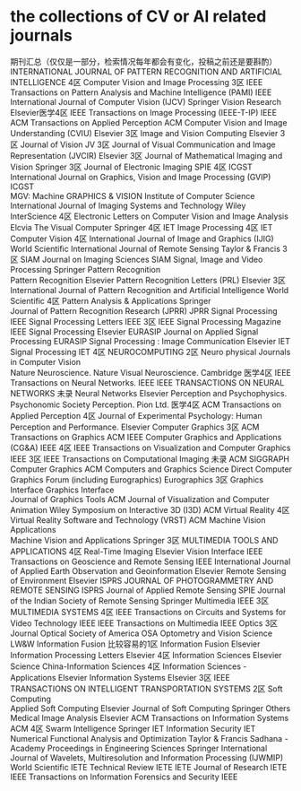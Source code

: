 # the collections of CV or AI related journals

期刊汇总（仅仅是一部分，检索情况每年都会有变化，投稿之前还是要斟酌）
INTERNATIONAL JOURNAL OF PATTERN RECOGNITION AND ARTIFICIAL INTELLIGENCE 4区
Computer Vision and Image Processing 3区
IEEE Transactions on Pattern Analysis and Machine Intelligence (PAMI) IEEE 
International Journal of Computer Vision (IJCV)  Springer 
Vision Research Elsevier医学4区
IEEE Transactions on Image Processing (IEEE-T-IP) IEEE 
ACM Transactions on Applied Perception  ACM 
Computer Vision and Image Understanding (CVIU) Elsevier 3区
Image and Vision Computing Elsevier 3区
Journal of Vision JV 3区
Journal of Visual Communication and Image Representation (JVCIR) Elsevier 3区
Journal of Mathematical Imaging and Vision  Springer 3区
Journal of Electronic Imaging  SPIE 4区
ICGST International Journal on Graphics, Vision and Image Processing (GVIP) ICGST  
MGV: Machine GRAPHICS & VISION Institute of Computer Science 
International Journal of Imaging Systems and Technology Wiley InterScience 4区
Electronic Letters on Computer Vision and Image Analysis  Elcvia 
The Visual Computer Springer 4区
IET Image Processing 4区
IET Computer Vision 4区
International Journal of Image and Graphics (IJIG) World Scientific 
International Journal of Remote Sensing  Taylor & Francis 3区
SIAM Journal on Imaging Sciences  SIAM 
Signal, Image and Video Processing  Springer 
Pattern Recognition    
Pattern Recognition Elsevier 
Pattern Recognition Letters (PRL) Elsevier 3区
International Journal of Pattern Recognition and Artificial Intelligence  World Scientific  4区
Pattern Analysis & Applications  Springer  
Journal of Pattern Recognition Research (JPRR) JPRR 
Signal Processing    
IEEE Signal Processing Letters IEEE 3区
IEEE Signal Processing Magazine IEEE 
Signal Processing  Elsevier 
EURASIP Journal on Applied Signal Processing EURASIP 
Signal Processing : Image Communication Elsevier 
IET Signal Processing IET 4区
NEUROCOMPUTING 2区
Neuro physical Journals in Computer Vision    
Nature Neuroscience. Nature 
Visual Neuroscience. Cambridge 医学4区
IEEE Transactions on Neural Networks. IEEE 
IEEE TRANSACTIONS ON NEURAL NETWORKS 未录
Neural Networks Elsevier 
Perception and Psychophysics. Psychonomic Society 
Perception. Pion Ltd. 医学4区
ACM Transactions on Applied Perception 4区
Journal of Experimental Psychology: Human Perception and Performance. Elsevier 
Computer Graphics  3区
ACM Transactions on Graphics ACM 
IEEE Computer Graphics and Applications (CG&A)  IEEE 4区
IEEE Transactions on Visualization and Computer Graphics IEEE 3区
IEEE Transactions on Computational Imaging 未录
ACM SIGGRAPH Computer Graphics ACM 
Computers and Graphics Science Direct 
Computer Graphics Forum (including Eurographics) Eurographics 3区
Graphics Interface Graphics Interface  
Journal of Graphics Tools ACM 
Journal of Visualization and Computer Animation Wiley 
Symposium on Interactive 3D (I3D) ACM 
Virtual Reality 4区
Virtual Reality Software and Technology (VRST)  ACM 
Machine Vision Applications    
Machine Vision and Applications Springer 3区
MULTIMEDIA TOOLS AND APPLICATIONS 4区
Real-Time Imaging Elsevier 
Vision Interface
IEEE Transactions on Geoscience and Remote Sensing  IEEE 
International Journal of Applied Earth Observation and Geoinformation  Elsevier 
Remote Sensing of Environment  Elsevier 
ISPRS JOURNAL OF PHOTOGRAMMETRY AND REMOTE SENSING  ISPRS 
Journal of Applied Remote Sensing  SPIE 
Journal of the Indian Society of Remote Sensing  Springer 
Multimedia IEEE 3区
MULTIMEDIA SYSTEMS 4区
IEEE Transactions on Circuits and Systems for Video Technology IEEE 
IEEE Transactions on Multimedia IEEE 
Optics  3区
Journal Optical Society of America OSA 
Optometry and Vision Science LW&W 
Information Fusion   比较容易的1区
Information Fusion Elsevier 
Information Processing Letters Elsevier 4区
Information Sciences Elsevier 
Science China-Information Sciences 4区
Information Sciences - Applications Elsevier 
Information Systems Elsevier 3区
IEEE TRANSACTIONS ON INTELLIGENT TRANSPORTATION SYSTEMS 2区
Soft Computing    
Applied Soft Computing  Elsevier 
Journal of Soft Computing  Springer 
Others    
Medical Image Analysis Elsevier 
ACM Transactions on Information Systems ACM 4区
Swarm Intelligence Springer 
IET Information Security IET 
Numerical Functional Analysis and Optimization  Taylor & Francis 
Sadhana - Academy Proceedings in Engineering Sciences  Springer 
International Journal of Wavelets, Multiresolution and Information Processing (IJWMIP)  World Scientific 
IETE Technical Review IETE 
IETE Journal of Research IETE 
IEEE Transactions on Information Forensics and Security  IEEE
